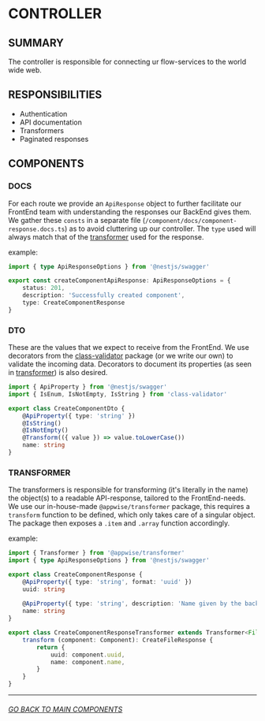 # CONTROLLER

## SUMMARY

The controller is responsible for connecting ur flow-services to the world wide web.

## RESPONSIBILITIES

- Authentication
- API documentation
- Transformers
- Paginated responses

## COMPONENTS

### DOCS

For each route we provide an `ApiResponse` object to further facilitate our FrontEnd team with understanding the responses our BackEnd gives them. We gather these `consts` in a separate file (`/component/docs/component-response.docs.ts`) as to avoid cluttering up our controller. The `type` used will always match that of the [transformer](#TRANSFORMER) used for the response.

example:

```typescript
import { type ApiResponseOptions } from '@nestjs/swagger'

export const createComponentApiResponse: ApiResponseOptions = {
	status: 201,
	description: 'Successfully created component',
	type: CreateComponentResponse
}
```

### DTO

These are the values that we expect to receive from the FrontEnd. We use decorators from the [class-validator](https://github.com/typestack/class-validator) package (or we write our own) to validate the incoming data. Decorators to document its properties (as seen in [transformer](#TRANSFORMER)) is also desired.

```typescript
import { ApiProperty } from '@nestjs/swagger'
import { IsEnum, IsNotEmpty, IsString } from 'class-validator'

export class CreateComponentDto {
	@ApiProperty({ type: 'string' })
	@IsString()
	@IsNotEmpty()
	@Transform(({ value }) => value.toLowerCase())
	name: string
}
```

### TRANSFORMER

The transformers is responsible for transforming (it's literally in the name) the object(s) to a readable API-response, tailored to the FrontEnd-needs. We use our in-house-made `@appwise/transformer` package, this requires a `transform` function to be defined, which only takes care of a singular object. The package then exposes a `.item` and `.array` function accordingly.

example:

```typescript
import { Transformer } from '@appwise/transformer'
import { type ApiResponseOptions } from '@nestjs/swagger'

export class CreateComponentResponse {
	@ApiProperty({ type: 'string', format: 'uuid' })
	uuid: string
	
	@ApiProperty({ type: 'string', description: 'Name given by the backend' })
	name: string
}

export class CreateComponentResponseTransformer extends Transformer<File, CreateFileResponse> {
	transform (component: Component): CreateFileResponse {
		return {
			uuid: component.uuid,
			name: component.name,
		}
	}
}
```

---

###### [GO BACK TO MAIN COMPONENTS](../main_components.md)
